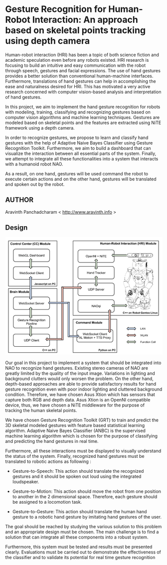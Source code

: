 Gesture Recognition for Human-Robot Interaction: An approach based on skeletal
points tracking using depth camera
===============================================
Human-robot interaction (HRI) has been a topic of both science fiction and academic speculation even before any robots existed. HRI research is focusing to build an intuitive and easy communication with the robot through speech, gestures and facial expressions. The use of hand gestures provides a better solution than conventional human-machine interfaces. Furthermore, translations of hand gestures can help in accomplishing the ease and naturalness desired for HRI. This has motivated a very active research concerned with computer vision-based analysis and interpretation of hand gestures.

In this project, we aim to implement the hand gesture recognition for robots with modeling, training, classifying and recognizing gestures based on computer vision algorithms and machine learning techniques. Gestures are modeled based on skeletal points and the features are extracted using NiTE framework using a depth camera. 

In order to recognize gestures, we propose to learn and classify hand gestures with the help of Adaptive Naive Bayes Classifier using Gesture Recognition Toolkit. Furthermore, we aim to build a dashboard that can visualize the interaction between all essential parts of the system. Finally, we attempt to integrate all these functionalities into a system that interacts with a humanoid robot NAO.

As a result, on one hand, gestures will be used command the robot to execute certain actions and on the other hand, gestures will be translated and spoken out by the robot. 

AUTHOR
--------------------------------------
Aravinth Panchadcharam < http://www.aravinth.info >

Design
--------------------------------------
![Architecture](./figure/content/hri-architecture.jpg "Architecture")

Our goal in this project to implement a system that should be integrated into NAO to recognize hand gestures. Existing stereo cameras of NAO are greatly limited by the quality of the input image. Variations in lighting and background clutters would only worsen the problem. On the other hand, depth-based approaches are able to provide satisfactory results for hand gesture recognition even with poor indoor lighting and cluttered background condition. Therefore, we have chosen Asus Xtion which has sensors that capture both RGB and depth data. Asus Xtion is an OpenNI compatible device, thus, we have chosen a NiTE middleware for the purpose of tracking the human skeletal points. 

We have chosen Gesture Recognition Toolkit (GRT) to train and predict the 3D skeletal modeled gestures with feature based statistical learning algorithm. Adaptive Naive Bayes Classifier (ANBC) is the supervised machine learning algorithm which is chosen for the purpose of classifying and predicting the hand gestures in real time.

Furthermore, all these interactions must be displayed to visually understand the status of the system. Finally, recognized hand gestures must be translated to robotic actions as following :

- Gesture-to-Speech: This action should translate the recognized gestures and it should be spoken out loud using the integrated loudspeaker.
    
- Gesture-to-Motion: This action should move the robot from one position to another in the 2 dimensional space. Therefore, each gesture should be assigned to a locomotion task.
    
- Gesture-to-Gesture: This action should translate the human hand gesture to a robotic hand gesture by imitating hand gestures of the user. 

The goal should be reached by studying the various solution to this problem and an appropriate design must be chosen. The main challenge is to find a solution that can integrate all these components into a robust system.

Furthermore, this system must be tested and results must be presented clearly. Evaluations must be carried out to demonstrate the effectiveness of the classifier and to validate its potential for real time gesture recognition

